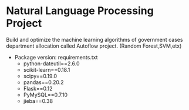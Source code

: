 # Natural Language Processing Project

Build and optimize the machine learning algorithms of government cases department allocation called Autoflow project.
(Random Forest,SVM,etx) 

* Package version: requirements.txt
  * python-dateutil==2.6.0
  * scikit-learn==0.18.1
  * scipy==0.19.0
  * pandas==0.20.2
  * Flask==0.12
  * PyMySQL==0.7.10
  * jieba==0.38
  
 
 
